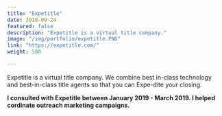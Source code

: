 ```yaml
---
title: "Expetitle"
date: 2018-09-24
featured: false
description: "Expetitle is a virtual title company."
image: "/img/portfolio/expetitle.PNG"
link: "https://expetitle.com/"
weight: 500

---
```


Expetitle is a virtual title company. We combine best in-class technology and best-in-class title agents so that you can Expe-dite your closing.

<b>I consulted with Expetitle between January 2019 - March 2019. I helped cordinate outreach marketing campaigns.</b>